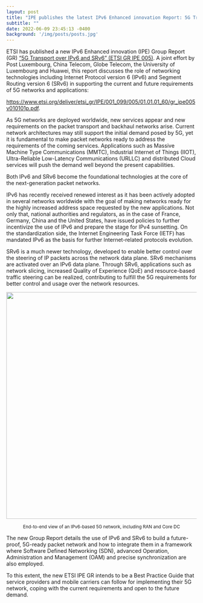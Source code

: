 ```yaml
---
layout: post
title: "IPE publishes the latest IPv6 Enhanced innovation Report: 5G Transport over IPv6 and SRv6"
subtitle: ""
date: 2022-06-09 23:45:13 -0400
background: '/img/posts/posts.jpg'
---
```


ETSI has published a new IPv6 Enhanced innovation (IPE) Group Report (GR) [“5G Transport over IPv6 and SRv6” (ETSI GR IPE 005)](https://www.etsi.org/deliver/etsi_gr/IPE/001_099/001/01.01.01_60/gr_IPE001v010101p.pdf). A joint effort by Post Luxembourg, China Telecom, Globe Telecom, the University of Luxembourg and Huawei, this report discusses the role of networking technologies including Internet Protocol version 6 (IPv6) and Segment Routing version 6 (SRv6) in supporting the current and future requirements of 5G networks and applications: 

<a href="https://www.etsi.org/deliver/etsi_gr/IPE/001_099/005/01.01.01_60/gr_ipe005v010101p.pdf">https://www.etsi.org/deliver/etsi_gr/IPE/001_099/005/01.01.01_60/gr_ipe005v010101p.pdf</a>.


As 5G networks are deployed worldwide, new services appear and new requirements on the packet transport and backhaul networks arise. Current network architectures may still support the initial demand posed by 5G, yet it is fundamental to make packet networks ready to address the requirements of the coming services. Applications such as Massive Machine Type Communications (MMTC), Industrial Internet of Things (IIOT), Ultra-Reliable Low-Latency Communications (URLLC) and distributed Cloud services will push the demand well beyond the present capabilities.

Both IPv6 and SRv6 become the foundational technologies at the core of the next-generation packet networks.

IPv6 has recently received renewed interest as it has been actively adopted in several networks worldwide with the goal of making networks ready for the highly increased address space requested by the new applications. Not only that, national authorities and regulators, as in the case of France, Germany, China and the United States, have issued policies to further incentivize the use of IPv6 and prepare the stage for IPv4 sunsetting. On the standardization side, the Internet Engineering Task Force (IETF) has mandated IPv6 as the basis for further Internet-related protocols evolution. 

SRv6 is a much newer technology, developed to enable better control over the steering of IP packets across the network data plane. SRv6 mechanisms are activated over an IPv6 data plane. Through SRv6, applications such as network slicing, increased Quality of Experience (QoE) and resource-based traffic steering can be realized, contributing to fulfill the 5G requirements for better control and usage over the network resources.

<p align="center">
  <img style="width:600px;max-width:100%" src="/img/posts/IPv6-architecture.jpg">
</p>

<center><small>End-to-end view of an IPv6-based 5G network, including RAN and Core DC</small></center>

The new Group Report details the use of IPv6 and SRv6 to build a future-proof, 5G-ready packet network and how to integrate them in a framework where Software Defined Networking (SDN), advanced Operation, Administration and Management (OAM) and precise synchronization are also employed.

To this extent, the new ETSI IPE GR intends to be a Best Practice Guide that service providers and mobile carriers can follow for implementing their 5G network, coping with the current requirements and open to the future demand.